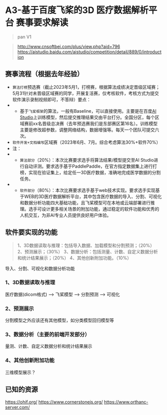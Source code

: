 # A3-基于百度飞桨的3D 医疗数据解析平台 赛事要求解读
> pan V1

> http://www.cnsoftbei.com/plus/view.php?aid=796
> https://aistudio.baidu.com/aistudio/competition/detail/889/0/introduction

## 赛事流程（根据去年经验）
- `算法打榜`预选赛（截止2023年5月1，打榜赛，根据算法成绩决定晋级区域赛；5月31针对未晋级区域赛的同学，开展复活赛，仅考核软件，考核方式为提交软件演示录制视频即可，不答辩）要点：
- * 基于`飞桨框架`的算法，一般有Baseline，可以直接使用。主要是在百度[AI Studio](https://aistudio.baidu.com/aistudio/index)上训练模型，然后提交推理结果交由平台打分。全国分区，每个区域赛前xx名晋级总决赛（去年预选赛我们是东部赛区第16名）。训练模型主要是修改超参数，调整网络结构，数据增强等。每天一个团队可提交六次。
- `软件开发+文档编写`区域赛（2023年6月、7月。综合考虑算法30%+软件70%）
- 注：
- * `算法部分`（20%）：本次比赛要求选手将算法结果/模型提交至AI Studio进行自动评测。要求选手基于PaddlePaddle，在官方指定数据集上进行打榜，实现在验证集上，给定任一3D医疗数据，准确地完成医学数据的分割任务。 
- * `软件部分`（80%）：本次比赛要求选手基于web技术实现。要求选手实现基于WEB的3D医疗数据解析平台，其中包含医疗数据的导入、分割、可视化和数据分析功能四大基础功能，且飞桨模型可在本地或云端部署进行推理。选手可设计更多相关场景的附加功能，通过稳定的软件功能和优秀的人机交互，为非AI专业人员提供良好用户体验。

## 软件要实现的功能
> 1、3D数据读取与推理：包括导入数据、加载模型和分割预测；（20%）
> 2、预测展示；（30%）
> 3、数据分析：包括测量、计数、自定义数据分析和统计结果展示；（20%）
> 4、其他创新附加功能。（10%）

导入、分割、可视化和数据分析功能
### 1、3D数据读取与推理
医疗数据(dicom格式) --> 飞桨模型 --> 分割预测 --> 可视化
### 2、预测展示
分割模型之外应该还有其他模型，如分类模型回归模型等
### 3、数据分析（主要的前端开发部分）
量测、计数、自定义数据分析和统计结果展示
### 4、其他创新附加功能
三维模型展示？

## 已知的资源
https://ohif.org/
https://www.cornerstonejs.org/
https://www.orthanc-server.com/

